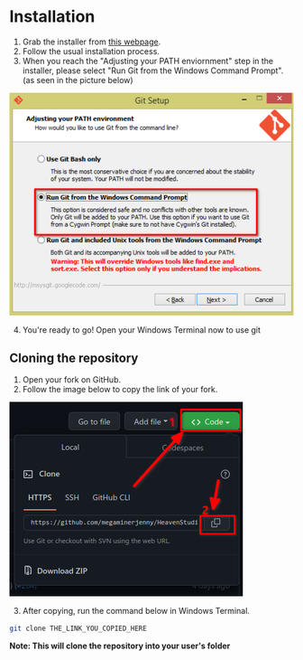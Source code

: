# Installation

1. Grab the installer from [this webpage](https://git-scm.com/download/win).
2. Follow the usual installation process.
3. When you reach the "Adjusting your PATH enviornment" step in the installer, please select "Run Git from the Windows Command Prompt". (as seen in the picture below)

![Setup image](./assets/setup.png)

4. You're ready to go! Open your Windows Terminal now to use git

## Cloning the repository
1. Open your fork on GitHub.
2. Follow the image below to copy the link of your fork.

![copy](../../assets/cloning.png)

3. After copying, run the command below in Windows Terminal.
```sh
git clone THE_LINK_YOU_COPIED_HERE
```
**Note: This will clone the repository into your user's folder**
